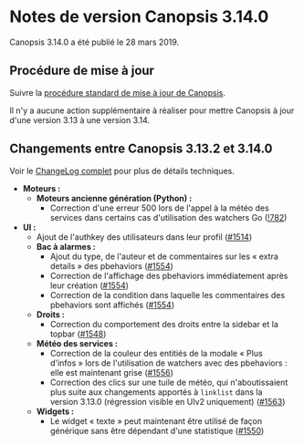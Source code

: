 # Notes de version Canopsis 3.14.0

Canopsis 3.14.0 a été publié le 28 mars 2019.

## Procédure de mise à jour

Suivre la [procédure standard de mise à jour de Canopsis](../guide-administration/mise-a-jour/index.md).

Il n'y a aucune action supplémentaire à réaliser pour mettre Canopsis à jour d'une version 3.13 à une version 3.14.

## Changements entre Canopsis 3.13.2 et 3.14.0

Voir le [ChangeLog complet](https://git.canopsis.net/canopsis/canopsis/blob/develop/CHANGELOG.md) pour plus de détails techniques.

*  **Moteurs :**
    *  **Moteurs ancienne génération (Python) :**
        *  Correction d'une erreur 500 lors de l'appel à la météo des services dans certains cas d'utilisation des watchers Go ([!782](https://git.canopsis.net/canopsis/canopsis/merge_requests/782))
*  **UI :**
    *  Ajout de l'authkey des utilisateurs dans leur profil ([#1514](https://git.canopsis.net/canopsis/canopsis/issues/1514))
    *  **Bac à alarmes :**
        *  Ajout du type, de l'auteur et de commentaires sur les « extra details » des pbehaviors ([#1554](https://git.canopsis.net/canopsis/canopsis/issues/1554))
        *  Correction de l'affichage des pbehaviors immédiatement après leur création ([#1554](https://git.canopsis.net/canopsis/canopsis/issues/1554))
        *  Correction de la condition dans laquelle les commentaires des pbehaviors sont affichés ([#1554](https://git.canopsis.net/canopsis/canopsis/issues/1554))
    *  **Droits :**
        *  Correction du comportement des droits entre la sidebar et la topbar ([#1548](https://git.canopsis.net/canopsis/canopsis/issues/1548))
    *  **Météo des services :**
        *  Correction de la couleur des entitiés de la modale « Plus d'infos » lors de l'utilisation de watchers avec des pbehaviors : elle est maintenant grise ([#1556](https://git.canopsis.net/canopsis/canopsis/issues/1556))
        *  Correction des clics sur une tuile de météo, qui n'aboutissaient plus suite aux changements apportés à `linklist` dans la version 3.13.0 (régression visible en UIv2 uniquement) ([#1563](https://git.canopsis.net/canopsis/canopsis/issues/1563))
    *  **Widgets :**
        *  Le widget « texte » peut maintenant être utilisé de façon générique sans être dépendant d'une statistique ([#1550](https://git.canopsis.net/canopsis/canopsis/issues/1550))
